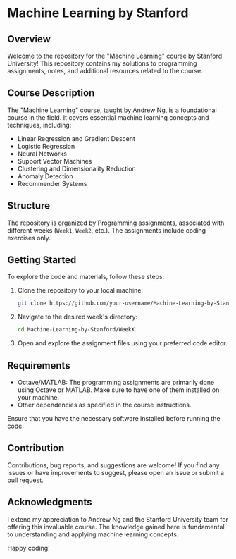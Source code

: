 # Machine Learning by Stanford

## Overview

Welcome to the repository for the "Machine Learning" course by Stanford University! This repository contains my solutions to programming assignments, notes, and additional resources related to the course.

## Course Description

The "Machine Learning" course, taught by Andrew Ng, is a foundational course in the field. It covers essential machine learning concepts and techniques, including:

- Linear Regression and Gradient Descent
- Logistic Regression
- Neural Networks
- Support Vector Machines
- Clustering and Dimensionality Reduction
- Anomaly Detection
- Recommender Systems

## Structure

The repository is organized by Programming assignments, associated with different weeks (`Week1`, `Week2`, etc.). The assignments include  coding exercises only.

## Getting Started

To explore the code and materials, follow these steps:

1. Clone the repository to your local machine:

   ```bash
   git clone https://github.com/your-username/Machine-Learning-by-Stanford.git
   ```

2. Navigate to the desired week's directory:

   ```bash
   cd Machine-Learning-by-Stanford/WeekX
   ```

3. Open and explore the assignment files using your preferred code editor.

## Requirements

- Octave/MATLAB: The programming assignments are primarily done using Octave or MATLAB. Make sure to have one of them installed on your machine.
- Other dependencies as specified in the course instructions.

Ensure that you have the necessary software installed before running the code.

## Contribution

Contributions, bug reports, and suggestions are welcome! If you find any issues or have improvements to suggest, please open an issue or submit a pull request.

## Acknowledgments

I extend my appreciation to Andrew Ng and the Stanford University team for offering this invaluable course. The knowledge gained here is fundamental to understanding and applying machine learning concepts.

Happy coding!
